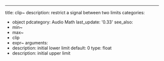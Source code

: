 ---
title: clip~
description: restrict a signal between two limits
categories:
- object
pdcategory: Audio Math
last_update: '0.33'
see_also:
- min~
- max~
- clip
- expr~
arguments:
- description: initial lower limit 
  default: 0  type: float
- description: initial upper limit 